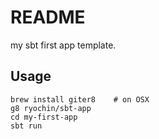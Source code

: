 README
======

my sbt first app template.

Usage
-----

	brew install giter8    # on OSX
	g8 ryochin/sbt-app
	cd my-first-app
	sbt run

